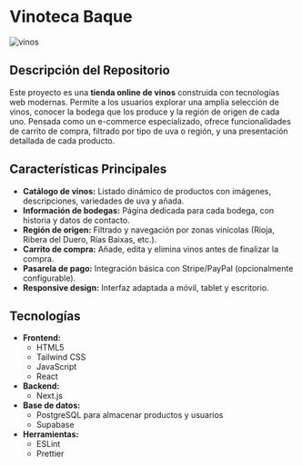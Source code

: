 # Vinoteca Baque

![vinos](https://github.com/user-attachments/assets/98dc06d8-c7de-4bf7-9fc7-fd3c11e063d1)

## Descripción del Repositorio

Este proyecto es una **tienda online de vinos** construida con tecnologías web modernas. Permite a los usuarios explorar una amplia selección de vinos, conocer la bodega que los produce y la región de origen de cada uno. Pensada como un e-commerce especializado, ofrece funcionalidades de carrito de compra, filtrado por tipo de uva o región, y una presentación detallada de cada producto.

## Características Principales

* **Catálogo de vinos:** Listado dinámico de productos con imágenes, descripciones, variedades de uva y añada.
* **Información de bodegas:** Página dedicada para cada bodega, con historia y datos de contacto.
* **Región de origen:** Filtrado y navegación por zonas vinícolas (Rioja, Ribera del Duero, Rías Baixas, etc.).
* **Carrito de compra:** Añade, edita y elimina vinos antes de finalizar la compra.
* **Pasarela de pago:** Integración básica con Stripe/PayPal (opcionalmente configurable).
* **Responsive design:** Interfaz adaptada a móvil, tablet y escritorio.

## Tecnologías

* **Frontend:**
    * HTML5
    * Tailwind CSS
    * JavaScript
    * React
* **Backend:**
    * Next.js
* **Base de datos:**
    * PostgreSQL para almacenar productos y usuarios
    * Supabase
* **Herramientas:**
    * ESLint
    * Prettier
